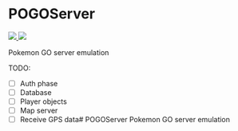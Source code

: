 # POGOServer
<a href="#">
  <img src="https://img.shields.io/badge/Pokemon%20GO-0.31.0-blue.svg?style=flat-square" />
</a>
<a href="https://discord.gg/M3bdv">
  <img src="https://img.shields.io/badge/Discord-Join%20Chat%20%E2%86%92-738bd7.svg?style=flat-square" />
</a>

Pokemon GO server emulation

TODO:
- [ ] Auth phase
- [ ] Database
- [ ] Player objects
- [ ] Map server
- [ ] Receive GPS data# POGOServer
Pokemon GO server emulation